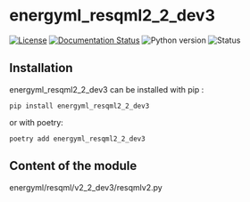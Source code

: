 <!--
Copyright (c) 2022-2023 Geosiris.
SPDX-License-Identifier: Apache-2.0
-->
energyml_resqml2_2_dev3
==============

[![License](https://img.shields.io/pypi/l/resqml22)](https://github.com/geosiris-technologies/energyml-python-generator/blob/main/LICENSE)
[![Documentation Status](https://readthedocs.org/projects/energyml-python-generator/badge/?version=latest)](https://energyml-python-generator.readthedocs.io/en/latest/?badge=latest)
![Python version](https://img.shields.io/pypi/pyversions/resqml22)
![Status](https://img.shields.io/pypi/status/resqml22)




Installation
------------

energyml_resqml2_2_dev3 can be installed with pip : 

```console
pip install energyml_resqml2_2_dev3
```

or with poetry: 
```console
poetry add energyml_resqml2_2_dev3
```


Content of the module
---

energyml/resqml/v2_2_dev3/resqmlv2.py
